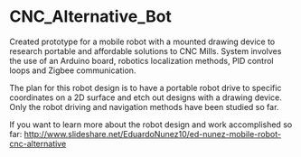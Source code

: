 # CNC_Alternative_Bot
Created prototype for a mobile robot with a mounted drawing device to research portable and affordable solutions to CNC Mills. System involves the use of an Arduino board, robotics localization methods, PID control loops and Zigbee communication.

The plan for this robot design is to have a portable robot drive to specific coordinates on a 2D surface and etch out designs with a drawing device. Only the robot driving and navigation methods have been studied so far.

If you want to learn more about the robot design and work accomplished so far: http://www.slideshare.net/EduardoNunez10/ed-nunez-mobile-robot-cnc-alternative
